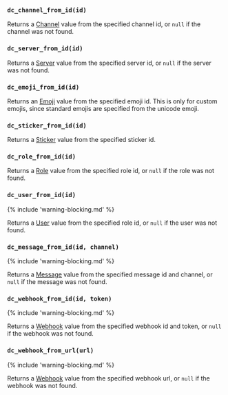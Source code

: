 ### `dc_channel_from_id(id)`

Returns a [Channel](/values/channel.md) value from the
specified channel id, or `null` if the channel was not found.

### `dc_server_from_id(id)`

Returns a [Server](/values/server.md) value from the
specified server id, or `null` if the server was not found.

### `dc_emoji_from_id(id)`

Returns an [Emoji](/values/emoji.md) value from the
specified emoji id.
This is only for custom emojis, since standard emojis are specified from the unicode emoji.

### `dc_sticker_from_id(id)`

Returns a [Sticker](/values/sticker.md) value from the
specified sticker id.

### `dc_role_from_id(id)`

Returns a [Role](/values/role.md) value from the
specified role id, or `null` if the role was not found.

### `dc_user_from_id(id)`

{% include 'warning-blocking.md' %}

Returns a [User](/values/user.md) value from the
specified role id, or `null` if the user was not found.

### `dc_message_from_id(id, channel)`

{% include 'warning-blocking.md' %}

Returns a [Message](/values/message.md) value from the
specified message id and channel, or `null` if the message was not found.

### `dc_webhook_from_id(id, token)`

{% include 'warning-blocking.md' %}

Returns a [Webhook](/values/webhook.md) value from the
specified webhook id and token, or `null` if the webhook was not found.

### `dc_webhook_from_url(url)`

{% include 'warning-blocking.md' %}

Returns a [Webhook](/values/webhook.md) value from the
specified webhook url, or `null` if the webhook was not found.